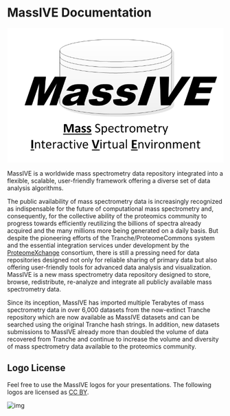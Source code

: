# MassIVE Documentation

![massive logo](img/index/massive_logo.png)

MassIVE is a worldwide mass spectrometry data repository integrated into a flexible, scalable, user-friendly framework offering a diverse set of data analysis algorithms.

The public availability of mass spectrometry data is increasingly recognized as indispensable for the future of computational mass spectrometry and, consequently, for the collective ability of the proteomics community to progress towards efficiently reutilizing the billions of spectra already acquired and the many millions more being generated on a daily basis. But despite the pioneering efforts of the Tranche/ProteomeCommons system and the essential integration services under development by the [ProteomeXchange](http://www.proteomexchange.org/) consortium, there is still a pressing need for data repositories designed not only for reliable sharing of primary data but also offering user-friendly tools for advanced data analysis and visualization. MassIVE is a new mass spectrometry data repository designed to store, browse, redistribute, re-analyze and integrate all publicly available mass spectrometry data.

Since its inception, MassIVE has imported multiple Terabytes of mass spectrometry data in over 6,000 datasets from the now-extinct Tranche repository which are now available as MassIVE datasets and can be searched using the original Tranche hash strings. In addition, new datasets submissions to MassIVE already more than doubled the volume of data recovered from Tranche and continue to increase the volume and diversity of mass spectrometry data available to the proteomics community.

## Logo License

Feel free to use the MassIVE logos for your presentations. The following logos are licensed as [CC BY](https://creativecommons.org/licenses/by/4.0/).

![img](https://licensebuttons.net/l/by/3.0/88x31.png)

